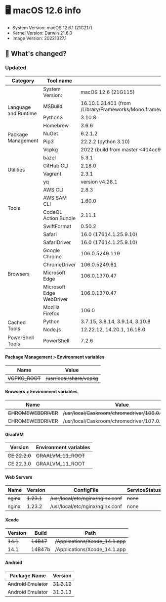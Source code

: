 # :desktop_computer: macOS 12.6 info
- System Version: macOS 12.6.1 (21G217)
- Kernel Version: Darwin 21.6.0
- Image Version: 20221027.1

## :mega: What's changed?
### Updated
<table>
  <thead>
    <th>Category</th>
    <th>Tool name</th>
    <th>Previous (20221027.1)</th>
    <th>Current (20221027.1)</th>
  </thead>
  <tbody>
    <tr>
      <td rowspan=1></td>
      <td>System Version:</td>
      <td>macOS 12.6 (21G115)</td>
      <td>macOS 12.6.1 (21G217)</td>
    </tr>
    <tr>
      <td rowspan=2>Language and Runtime</td>
      <td>MSBuild</td>
      <td>16.10.1.31401 (from /Library/Frameworks/Mono.framework/Versions/6.12.0/lib/mono/msbuild/15.0/bin/MSBuild.dll)</td>
      <td>16.10.1.51301 (from /Library/Frameworks/Mono.framework/Versions/6.12.0/lib/mono/msbuild/15.0/bin/MSBuild.dll)</td>
    </tr>
    <tr>
      <td>Python3</td>
      <td>3.10.8</td>
      <td>3.11.0</td>
    </tr>
    <tr>
      <td rowspan=4>Package Management</td>
      <td>Homebrew</td>
      <td>3.6.6</td>
      <td>3.6.7</td>
    </tr>
    <tr>
      <td>NuGet</td>
      <td>6.2.1.2</td>
      <td>6.3.1.1</td>
    </tr>
    <tr>
      <td>Pip3</td>
      <td>22.2.2 (python 3.10)</td>
      <td>22.3 (python 3.11)</td>
    </tr>
    <tr>
      <td>Vcpkg</td>
      <td>2022 (build from master <414cc9528>)</td>
      <td>2022 (build from master \<2de7f388c>)</td>
    </tr>
    <tr>
      <td rowspan=4>Utilities</td>
      <td>bazel</td>
      <td>5.3.1</td>
      <td>5.3.2</td>
    </tr>
    <tr>
      <td>GitHub CLI</td>
      <td>2.18.0</td>
      <td>2.18.1</td>
    </tr>
    <tr>
      <td>Vagrant</td>
      <td>2.3.1</td>
      <td>2.3.2</td>
    </tr>
    <tr>
      <td>yq</td>
      <td>version v4.28.1</td>
      <td>version v4.28.2</td>
    </tr>
    <tr>
      <td rowspan=4>Tools</td>
      <td>AWS CLI</td>
      <td>2.8.3</td>
      <td>2.8.6</td>
    </tr>
    <tr>
      <td>AWS SAM CLI</td>
      <td>1.60.0</td>
      <td>1.61.0</td>
    </tr>
    <tr>
      <td>CodeQL Action Bundle</td>
      <td>2.11.1</td>
      <td>2.11.2</td>
    </tr>
    <tr>
      <td>SwiftFormat</td>
      <td>0.50.2</td>
      <td>0.50.3</td>
    </tr>
    <tr>
      <td rowspan=7>Browsers</td>
      <td>Safari</td>
      <td>16.0 (17614.1.25.9.10)</td>
      <td>16.1 (17614.2.9.1.13)</td>
    </tr>
    <tr>
      <td>SafariDriver</td>
      <td>16.0 (17614.1.25.9.10)</td>
      <td>16.1 (17614.2.9.1.13)</td>
    </tr>
    <tr>
      <td>Google Chrome</td>
      <td>106.0.5249.119</td>
      <td>107.0.5304.87</td>
    </tr>
    <tr>
      <td>ChromeDriver</td>
      <td>106.0.5249.61</td>
      <td>107.0.5304.62</td>
    </tr>
    <tr>
      <td>Microsoft Edge</td>
      <td>106.0.1370.47</td>
      <td>107.0.1418.24</td>
    </tr>
    <tr>
      <td>Microsoft Edge WebDriver</td>
      <td>106.0.1370.47</td>
      <td>107.0.1418.23</td>
    </tr>
    <tr>
      <td>Mozilla Firefox</td>
      <td>106.0</td>
      <td>106.0.2</td>
    </tr>
    <tr>
      <td rowspan=2>Cached Tools</td>
      <td>Python</td>
      <td>3.7.15, 3.8.14, 3.9.14, 3.10.8</td>
      <td>3.7.15, 3.8.14, 3.9.14, 3.10.8, 3.11.0</td>
    </tr>
    <tr>
      <td>Node.js</td>
      <td>12.22.12, 14.20.1, 16.18.0</td>
      <td>12.22.12, 14.20.1, 16.18.0, 18.12.0</td>
    </tr>
    <tr>
      <td rowspan=1>PowerShell Tools</td>
      <td>PowerShell</td>
      <td>7.2.6</td>
      <td>7.2.7</td>
    </tr>
  </tbody>
</table>


#### Package Management > Environment variables
| Name           | Value                      |
| -------------- | -------------------------- |
| ~~VCPKG_ROOT~~ | ~~/usr/local/share/vcpkg~~ |

#### Browsers > Environment variables
| Name                | Value                                              |
| ------------------- | -------------------------------------------------- |
| ~~CHROMEWEBDRIVER~~ | ~~/usr/local/Caskroom/chromedriver/106.0.5249.61~~ |
| CHROMEWEBDRIVER     | /usr/local/Caskroom/chromedriver/107.0.5304.62     |

#### GraalVM
| Version       | Environment variables |
| ------------- | --------------------- |
| ~~CE 22.2.0~~ | ~~GRAALVM_11_ROOT~~   |
| CE 22.3.0     | GRAALVM_11_ROOT       |

#### Web Servers
| Name      | Version    | ConfigFile                          | ServiceStatus | ListenPort |
| --------- | ---------- | ----------------------------------- | ------------- | ---------- |
| ~~nginx~~ | ~~1.23.1~~ | ~~/usr/local/etc/nginx/nginx.conf~~ | ~~none~~      | ~~80~~     |
| nginx     | 1.23.2     | /usr/local/etc/nginx/nginx.conf     | none          | 80         |

#### Xcode
| Version  | Build     | Path                             |
| -------- | --------- | -------------------------------- |
| ~~14.1~~ | ~~14B47~~ | ~~/Applications/Xcode_14.1.app~~ |
| 14.1     | 14B47b    | /Applications/Xcode_14.1.app     |

#### Android
| Package Name         | Version     |
| -------------------- | ----------- |
| ~~Android Emulator~~ | ~~31.3.12~~ |
| Android Emulator     | 31.3.13     |

